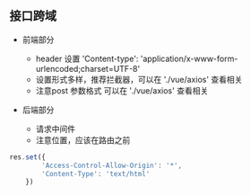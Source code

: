 ## 接口跨域
+ 前端部分
    + header 设置 'Content-type': 'application/x-www-form-urlencoded;charset=UTF-8'
    + 设置形式多样，推荐拦截器，可以在 './vue/axios' 查看相关
    + 注意post 参数格式 可以在 './vue/axios' 查看相关
    
+ 后端部分
    + 请求中间件
    + 注意位置，应该在路由之前
```javascript
res.set({
        'Access-Control-Allow-Origin': '*',
        'Content-Type': 'text/html'
    })
```